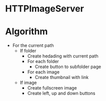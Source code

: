 # HTTPImageServer

# Algorithm

- For the current path
    - If folder
        - Create hedading with current path
        - For each folder
            - Create button to subfolder page
        - For each image
            - Create thumbnail with link
    - If image
        - Create fullscreen image
        - Create left, up and down buttons

